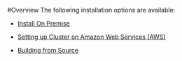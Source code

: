 #Overview
The following installation options are available:

* [Install On Premise](install/on_premise.md#install-on-premise)

* [Setting up Cluster on Amazon Web Services (AWS)](install/on_aws.md#setting-up-cluster-on-amazon-web-services-aws)

* [Building from Source](install/from_source.md#building-from-source)